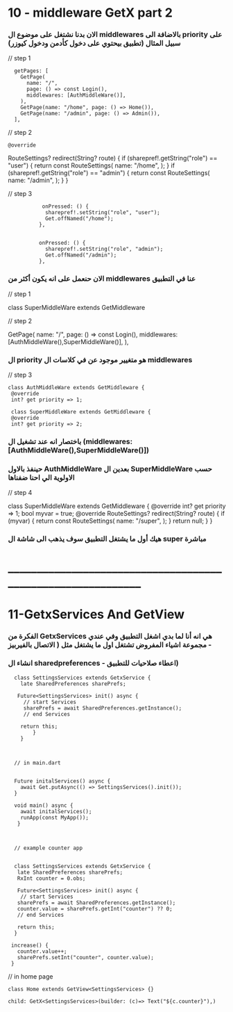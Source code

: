# 10 - middleware GetX part 2

### الان بدنا نشتغل على موضوع ال middlewares  بالاضافة الى priority على سبيل المثال (تطبيق بيحتوي على دخول كأدمن ودخول كيوزر)

// step 1 

      getPages: [
        GetPage(
          name: "/",
          page: () => const Login(),
          middlewares: [AuthMiddleWare()],
        ),
        GetPage(name: "/home", page: () => Home()),
        GetPage(name: "/admin", page: () => Admin()),
      ],
      
      
 // step 2 
 
    @override
   RouteSettings? redirect(String? route) {
     if (sharepref!.getString("role") == "user") {
       return const RouteSettings(
         name: "/home",
       );
     }
     if (sharepref!.getString("role") == "admin") {
       return const RouteSettings(
         name: "/admin",
        );
     }
   }
   
 // step 3
 
 
               onPressed: () {
                sharepref!.setString("role", "user");
                Get.offNamed("/home");
              },
              
              
              onPressed: () {
                sharepref!.setString("role", "admin");
                Get.offNamed("/admin");
              },
              
              
              

### الان حنعمل على انه يكون أكثر من middlewares  عنا في التطبيق 

// step 1 


class SuperMiddleWare extends GetMiddleware 


// step 2 


   GetPage(
          name: "/",
          page: () => const Login(),
          middlewares: [AuthMiddleWare(),SuperMiddleWare()],
        ),
        
        
### ال priority هو متغيير موجود عن في كلاسات ال middlewares  


// step 3 

    class AuthMiddleWare extends GetMiddleware {
     @override
     int? get priority => 1;
     
     class SuperMiddleWare extends GetMiddleware {
     @override
     int? get priority => 2;
     
### باختصار انه عند تشغيل ال (middlewares: [AuthMiddleWare(),SuperMiddleWare()]) 
     
### حينفذ بالاول AuthMiddleWare بعدين ال SuperMiddleWare حسب الاولوية الي احنا ضفناها 
     
 // step 4 
 
class SuperMiddleWare extends GetMiddleware {
  @override
  int? get priority => 1;
  bool myvar = true;
  @override
  RouteSettings? redirect(String? route) {
    if (myvar) {
      return const RouteSettings(
        name: "/super",
      );
    }
    return null;
  }
}


     
### هيك أول ما يشتغل التطبيق سوف يذهب الى شاشة ال super مباشرة


# ____________________________________________________________


# 11-GetxServices And GetView

### الفكرة من GetxServices هي انه أنا لما بدي اشغل التطبيق وفي عندي مجموعة اشياء المفروض تشتغل اول ما يشتغل مثل ( الاتصال بالفيربيز - 
### انشاء ال sharedpreferences - اعطاء صلاحيات للتطبيق)



      class SettingsServices extends GetxService {
        late SharedPreferences sharePrefs;

       Future<SettingsServices> init() async {
         // start Services
         sharePrefs = await SharedPreferences.getInstance();
         // end Services

        return this;
            }
        }

      
      
      // in main.dart 
      
      
      Future initalServices() async {
        await Get.putAsync(() => SettingsServices().init());
      }
      
      void main() async {
        await initalServices();
        runApp(const MyApp());
       }
      
      
      
      // example counter app 
      
      
      class SettingsServices extends GetxService {
       late SharedPreferences sharePrefs;
       RxInt counter = 0.obs;

       Future<SettingsServices> init() async {
        // start Services
       sharePrefs = await SharedPreferences.getInstance();
       counter.value = sharePrefs.getInt("counter") ?? 0;
       // end Services

       return this;
      }

     increase() {
       counter.value++;
       sharePrefs.setInt("counter", counter.value);
     }


// in home page 


    class Home extends GetView<SettingsServices> {} 
    
    child: GetX<SettingsServices>(builder: (c)=> Text("${c.counter}"),)



      
      
      
      
      
      
      
      
      
      
      
      
      
      
      
      
      
      
      
      
      
      


     
